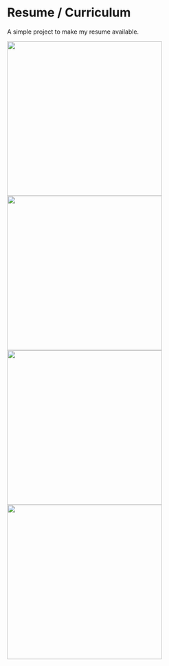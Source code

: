 # Resume / Curriculum
A simple project to make my resume available.

<img height="360em" src="https://github.com/GiovaniDamian/Resume/assets/60575219/a1c4a7a8-d37e-4b8c-ad33-9d57064365dc"/></br>
<img height="360em" src="https://github.com/GiovaniDamian/Resume/assets/60575219/0b8f6271-5bf7-49cb-8f00-8fe8e842de8c"/></br>
<img height="360em" src="https://github.com/GiovaniDamian/Resume/assets/60575219/fdaca126-6921-4353-ab09-5416b4536dd4"/></br>
<img height="360em" src="https://github.com/GiovaniDamian/Resume/assets/60575219/250eb4ae-b31c-43b0-a14e-edd36e976953"/>
